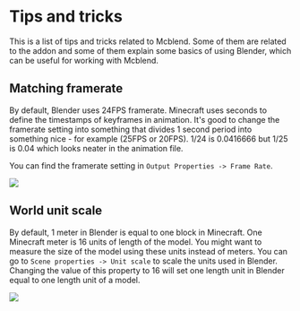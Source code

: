 # Tips and tricks
This is a list of tips and tricks related to Mcblend. Some of them are related
to the addon and some of them explain some basics of using Blender, which can be
useful for working with Mcblend.

## Matching framerate
By default, Blender uses 24FPS framerate. Minecraft uses seconds to define
the timestamps of keyframes in animation. It's good to change the framerate setting
into something that divides 1 second period into something nice - for example
(25FPS or 20FPS). 1/24 is 0.0416666 but 1/25 is 0.04 which looks neater in the
animation file.

You can find the framerate setting in `Output Properties -> Frame Rate`.

![](/img/framerate_setting.png)

## World unit scale
By default, 1 meter in Blender is equal to one block in Minecraft. One
Minecraft meter is 16 units of length of the model. You might want to
measure the size of the model using these units instead of meters. You can
go to `Scene properties -> Unit scale` to scale the units used in Blender.
Changing the value of this property to 16 will set one length unit in Blender
equal to one length unit of a model.

![](/img/unit_scale_setting.png)
